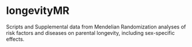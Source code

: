 # longevityMR
Scripts and Supplemental data from Mendelian Randomization analyses of risk factors and diseases on parental longevity, including sex-specific effects.
